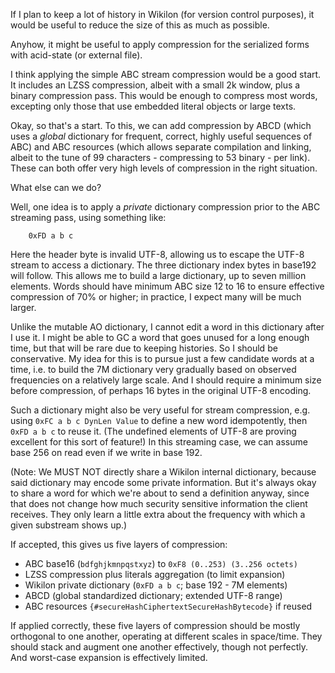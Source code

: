 If I plan to keep a lot of history in Wikilon (for version control purposes), it would be useful to reduce the size of this as much as possible. 

Anyhow, it might be useful to apply compression for the serialized forms with acid-state (or external file). 

I think applying the simple ABC stream compression would be a good start. It includes an LZSS compression, albeit with a small 2k window, plus a binary compression pass. This would be enough to compress most words, excepting only those that use embedded literal objects or large texts.

Okay, so that's a start. To this, we can add compression by ABCD (which uses a *global* dictionary for frequent, correct, highly useful sequences of ABC) and ABC resources (which allows separate compilation and linking, albeit to the tune of 99 characters - compressing to 53 binary - per link). These can both offer very high levels of compression in the right situation.

What else can we do?

Well, one idea is to apply a *private* dictionary compression prior to the ABC streaming pass, using something like:

        0xFD a b c

Here the header byte is invalid UTF-8, allowing us to escape the UTF-8 stream to access a dictionary. The three dictionary index bytes in base192 will follow. This allows me to build a large dictionary, up to seven million elements. Words should have minimum ABC size 12 to 16 to ensure effective compression of 70% or higher; in practice, I expect many will be much larger.

Unlike the mutable AO dictionary, I cannot edit a word in this dictionary after I use it. I might be able to GC a word that goes unused for a long enough time, but that will be rare due to keeping histories. So I should be conservative. My idea for this is to pursue just a few candidate words at a time, i.e. to build the 7M dictionary very gradually based on observed frequencies on a relatively large scale. And I should require a minimum size before compression, of perhaps 16 bytes in the original UTF-8 encoding.

Such a dictionary might also be very useful for stream compression, e.g. using `0xFC a b c DynLen Value` to define a new word idempotently, then `0xFD a b c` to reuse it. (The undefined elements of UTF-8 are proving excellent for this sort of feature!) In this streaming case, we can assume base 256 on read even if we write in base 192. 

(Note: We MUST NOT directly share a Wikilon internal dictionary, because said dictionary may encode some private information. But it's always okay to share a word for which we're about to send a definition anyway, since that does not change how much security sensitive information the client receives. They only learn a little extra about the frequency with which a given substream shows up.)

If accepted, this gives us five layers of compression:

* ABC base16 (`bdfghjkmnpqstxyz`) to `0xF8 (0..253) (3..256 octets)` 
* LZSS compression plus literals aggregation (to limit expansion)
* Wikilon private dictionary (`0xFD a b c`; base 192 - 7M elements)
* ABCD (global standardized dictionary; extended UTF-8 range)
* ABC resources `{#secureHashCiphertextSecureHashBytecode}` if reused

If applied correctly, these five layers of compression should be mostly orthogonal to one another, operating at different scales in space/time. They should stack and augment one another effectively, though not perfectly. And worst-case expansion is effectively limited.
